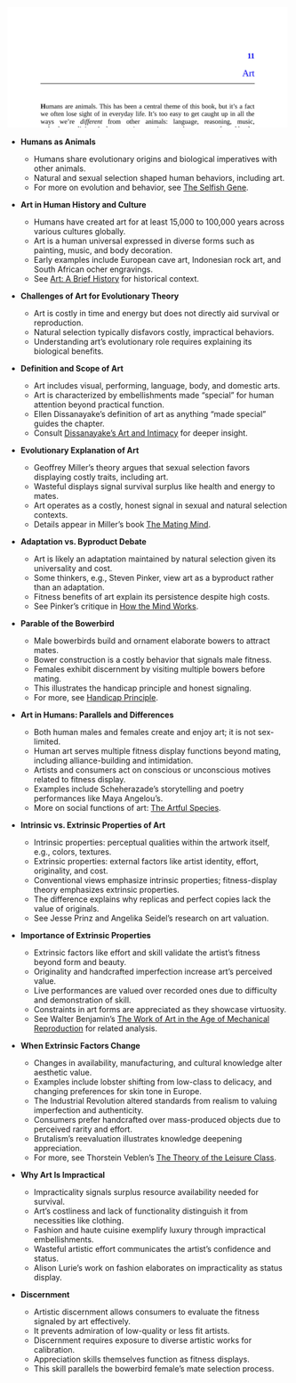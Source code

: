 ![elephant-ch11-art](elephant-ch11-art.best.png)

- **Humans as Animals**
  - Humans share evolutionary origins and biological imperatives with other animals.
  - Natural and sexual selection shaped human behaviors, including art.
  - For more on evolution and behavior, see [The Selfish Gene](https://en.wikipedia.org/wiki/The_Selfish_Gene).

- **Art in Human History and Culture**
  - Humans have created art for at least 15,000 to 100,000 years across various cultures globally.
  - Art is a human universal expressed in diverse forms such as painting, music, and body decoration.
  - Early examples include European cave art, Indonesian rock art, and South African ocher engravings.
  - See [Art: A Brief History](https://www.metmuseum.org/toah/hd/art/hd_art.htm) for historical context.

- **Challenges of Art for Evolutionary Theory**
  - Art is costly in time and energy but does not directly aid survival or reproduction.
  - Natural selection typically disfavors costly, impractical behaviors.
  - Understanding art’s evolutionary role requires explaining its biological benefits.

- **Definition and Scope of Art**
  - Art includes visual, performing, language, body, and domestic arts.
  - Art is characterized by embellishments made “special” for human attention beyond practical function.
  - Ellen Dissanayake’s definition of art as anything “made special” guides the chapter.
  - Consult [Dissanayake’s Art and Intimacy](https://press.uchicago.edu/ucp/books/book/chicago/A/bo3681188.html) for deeper insight.

- **Evolutionary Explanation of Art**
  - Geoffrey Miller’s theory argues that sexual selection favors displaying costly traits, including art.
  - Wasteful displays signal survival surplus like health and energy to mates.
  - Art operates as a costly, honest signal in sexual and natural selection contexts.
  - Details appear in Miller’s book [The Mating Mind](https://www.ncbi.nlm.nih.gov/pmc/articles/PMC2658128/).

- **Adaptation vs. Byproduct Debate**
  - Art is likely an adaptation maintained by natural selection given its universality and cost.
  - Some thinkers, e.g., Steven Pinker, view art as a byproduct rather than an adaptation.
  - Fitness benefits of art explain its persistence despite high costs.
  - See Pinker’s critique in [How the Mind Works](https://en.wikipedia.org/wiki/How_the_Mind_Works).

- **Parable of the Bowerbird**
  - Male bowerbirds build and ornament elaborate bowers to attract mates.
  - Bower construction is a costly behavior that signals male fitness.
  - Females exhibit discernment by visiting multiple bowers before mating.
  - This illustrates the handicap principle and honest signaling.
  - For more, see [Handicap Principle](https://en.wikipedia.org/wiki/Handicap_principle).

- **Art in Humans: Parallels and Differences**
  - Both human males and females create and enjoy art; it is not sex-limited.
  - Human art serves multiple fitness display functions beyond mating, including alliance-building and intimidation.
  - Artists and consumers act on conscious or unconscious motives related to fitness display.
  - Examples include Scheherazade’s storytelling and poetry performances like Maya Angelou’s.
  - More on social functions of art: [The Artful Species](https://www.hup.harvard.edu/catalog.php?isbn=9780674024877).

- **Intrinsic vs. Extrinsic Properties of Art**
  - Intrinsic properties: perceptual qualities within the artwork itself, e.g., colors, textures.
  - Extrinsic properties: external factors like artist identity, effort, originality, and cost.
  - Conventional views emphasize intrinsic properties; fitness-display theory emphasizes extrinsic properties.
  - The difference explains why replicas and perfect copies lack the value of originals.
  - See Jesse Prinz and Angelika Seidel’s research on art valuation.

- **Importance of Extrinsic Properties**
  - Extrinsic factors like effort and skill validate the artist’s fitness beyond form and beauty.
  - Originality and handcrafted imperfection increase art’s perceived value.
  - Live performances are valued over recorded ones due to difficulty and demonstration of skill.
  - Constraints in art forms are appreciated as they showcase virtuosity.
  - See Walter Benjamin’s [The Work of Art in the Age of Mechanical Reproduction](https://www.sfu.ca/~decaste/Owen/Benjamin.pdf) for related analysis.

- **When Extrinsic Factors Change**
  - Changes in availability, manufacturing, and cultural knowledge alter aesthetic value.
  - Examples include lobster shifting from low-class to delicacy, and changing preferences for skin tone in Europe.
  - The Industrial Revolution altered standards from realism to valuing imperfection and authenticity.
  - Consumers prefer handcrafted over mass-produced objects due to perceived rarity and effort.
  - Brutalism’s reevaluation illustrates knowledge deepening appreciation.
  - For more, see Thorstein Veblen’s [The Theory of the Leisure Class](https://en.wikipedia.org/wiki/The_Theory_of_the_Leisure_Class).

- **Why Art Is Impractical**
  - Impracticality signals surplus resource availability needed for survival.
  - Art’s costliness and lack of functionality distinguish it from necessities like clothing.
  - Fashion and haute cuisine exemplify luxury through impractical embellishments.
  - Wasteful artistic effort communicates the artist’s confidence and status.
  - Alison Lurie’s work on fashion elaborates on impracticality as status display.

- **Discernment**
  - Artistic discernment allows consumers to evaluate the fitness signaled by art effectively.
  - It prevents admiration of low-quality or less fit artists.
  - Discernment requires exposure to diverse artistic works for calibration.
  - Appreciation skills themselves function as fitness displays.
  - This skill parallels the bowerbird female’s mate selection process.
